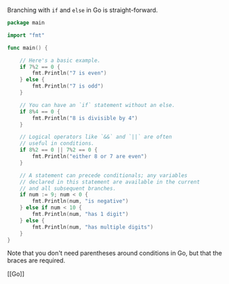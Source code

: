 
Branching with `if` and `else` in Go is straight-forward.

````go
package main

import "fmt"

func main() {

	// Here's a basic example.
	if 7%2 == 0 {
		fmt.Println("7 is even")
	} else {
		fmt.Println("7 is odd")
	}

	// You can have an `if` statement without an else.
	if 8%4 == 0 {
		fmt.Println("8 is divisible by 4")
	}

	// Logical operators like `&&` and `||` are often
	// useful in conditions.
	if 8%2 == 0 || 7%2 == 0 {
		fmt.Println("either 8 or 7 are even")
	}

	// A statement can precede conditionals; any variables
	// declared in this statement are available in the current
	// and all subsequent branches.
	if num := 9; num < 0 {
		fmt.Println(num, "is negative")
	} else if num < 10 {
		fmt.Println(num, "has 1 digit")
	} else {
		fmt.Println(num, "has multiple digits")
	}
}
````

Note that you don't need parentheses around conditions in Go, but that the braces are required.

[[Go]]